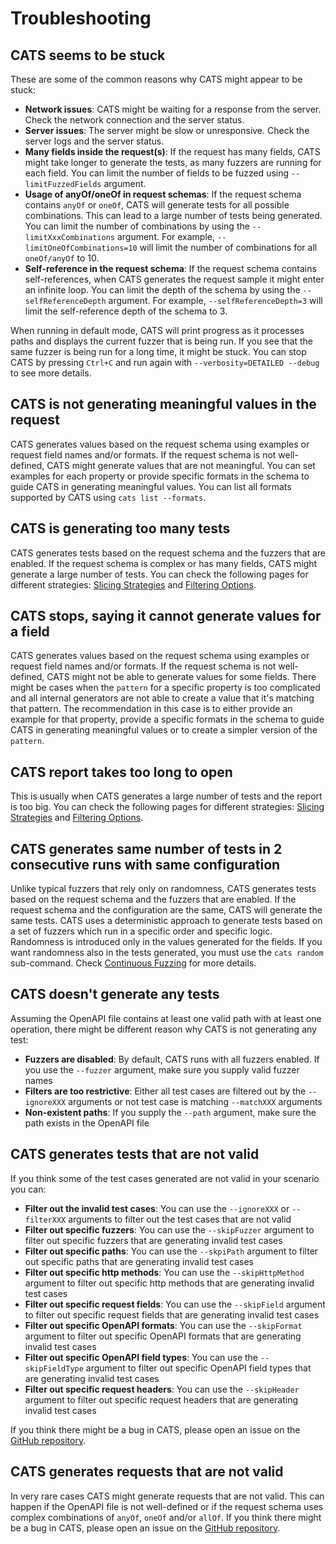 # Troubleshooting

## CATS seems to be stuck

These are some of the common reasons why CATS might appear to be stuck:

- **Network issues**: CATS might be waiting for a response from the server. Check the network connection and the server status.
- **Server issues**: The server might be slow or unresponsive. Check the server logs and the server status.
- **Many fields inside the request(s)**: If the request has many fields, CATS might take longer to generate the tests, as many fuzzers are running for each field. You can limit the number of fields to be fuzzed using `--limitFuzzedFields` argument.
- **Usage of anyOf/oneOf in request schemas**: If the request schema contains `anyOf` or `oneOf`, CATS will generate tests for all possible combinations. This can lead to a large number of tests being generated. 
You can limit the number of combinations by using the `--limitXxxCombinations` argument. For example, `--limitOneOfCombinations=10` will limit the number of combinations for all `oneOf/anyOf` to 10.
- **Self-reference in the request schema**: If the request schema contains self-references, when CATS generates the request sample it might enter an infinite loop. You can limit the depth of the schema by using the `--selfReferenceDepth` argument. For example, `--selfReferenceDepth=3` will limit the self-reference depth of the schema to 3.

When running in default mode, CATS will print progress as it processes paths and displays the current fuzzer that is being run. If you see that the same fuzzer is being run for a long time, it might be stuck. You can stop CATS by pressing `Ctrl+C` and run again with `--verbosity=DETAILED --debug` to see more details.

## CATS is not generating meaningful values in the request

CATS generates values based on the request schema using examples or request field names and/or formats. If the request schema is not well-defined, CATS might generate values that are not meaningful. 
You can set examples for each property or provide specific formats in the schema to guide CATS in generating meaningful values. You can list all formats supported by CATS using `cats list --formats`.

## CATS is generating too many tests

CATS generates tests based on the request schema and the fuzzers that are enabled. If the request schema is complex or has many fields, CATS might generate a large number of tests. 
You can check the following pages for different strategies: [Slicing Strategies](https://endava.github.io/cats/docs/getting-started/slicing-strategies) and [Filtering Options](https://endava.github.io/cats/docs/getting-started/filtering-reports).

## CATS stops, saying it cannot generate values for a field

CATS generates values based on the request schema using examples or request field names and/or formats. If the request schema is not well-defined, CATS might not be able to generate values for some fields.
There might be cases when the `pattern` for a specific property is too complicated and all internal generators are not able to create a value that it's matching that pattern.
The recommendation in this case is to either provide an example for that property, provide a specific formats in the schema to guide CATS in generating meaningful values or to create a simpler version of the `pattern`. 

## CATS report takes too long to open

This is usually when CATS generates a large number of tests and the report is too big. You can check the following pages for different strategies: [Slicing Strategies](https://endava.github.io/cats/docs/getting-started/slicing-strategies) and [Filtering Options](https://endava.github.io/cats/docs/getting-started/filtering-reports).

## CATS generates same number of tests in 2 consecutive runs with same configuration

Unlike typical fuzzers that rely only on randomness, CATS generates tests based on the request schema and the fuzzers that are enabled. If the request schema and the configuration are the same, CATS will generate the same tests.
CATS uses a deterministic approach to generate tests based on a set of fuzzers which run in a specific order and specific logic. Randomness is introduced only in the values generated for the fields.
If you want randomness also in the tests generated, you must use the `cats random` sub-command. Check [Continuous Fuzzing](https://endava.github.io/cats/docs/getting-started/running-cats#continuous-fuzzing-mode) for more details.

## CATS doesn't generate any tests

Assuming the OpenAPI file contains at least one valid path with at least one operation, there might be different reason why CATS is not generating any test:
- **Fuzzers are disabled**: By default, CATS runs with all fuzzers enabled. If you use the `--fuzzer` argument, make sure you supply valid fuzzer names
- **Filters are too restrictive**: Either all test cases are filtered out by the `--ignoreXXX` arguments or not test case is matching `--matchXXX` arguments
- **Non-existent paths**: If you supply the `--path` argument, make sure the path exists in the OpenAPI file

## CATS generates tests that are not valid

If you think some of the test cases generated are not valid in your scenario you can:
- **Filter out the invalid test cases**: You can use the `--ignoreXXX` or `--filterXXX` arguments to filter out the test cases that are not valid
- **Filter out specific fuzzers**: You can use the `--skipFuzzer` argument to filter out specific fuzzers that are generating invalid test cases
- **Filter out specific paths**: You can use the `--skpiPath` argument to filter out specific paths that are generating invalid test cases
- **Filter out specific http methods**: You can use the `--skipHttpMethod` argument to filter out specific http methods that are generating invalid test cases
- **Filter out specific request fields**: You can use the `--skipField` argument to filter out specific request fields that are generating invalid test cases
- **Filter out specific OpenAPI formats**: You can use the `--skipFormat` argument to filter out specific OpenAPI formats that are generating invalid test cases
- **Filter out specific OpenAPI field types**: You can use the `--skipFieldType` argument to filter out specific OpenAPI field types that are generating invalid test cases
- **Filter out specific request headers**: You can use the `--skipHeader` argument to filter out specific request headers that are generating invalid test cases

If you think there might be a bug in CATS, please open an issue on the [GitHub repository](https://github.com/Endava/cats/issues/new/choose).

## CATS generates requests that are not valid

In very rare cases CATS might generate requests that are not valid. 
This can happen if the OpenAPI file is not well-defined or if the request schema uses complex combinations of `anyOf`, `oneOf` and/or `allOf`. 
If you think there might be a bug in CATS, please open an issue on the [GitHub repository](https://github.com/Endava/cats/issues/new/choose).

